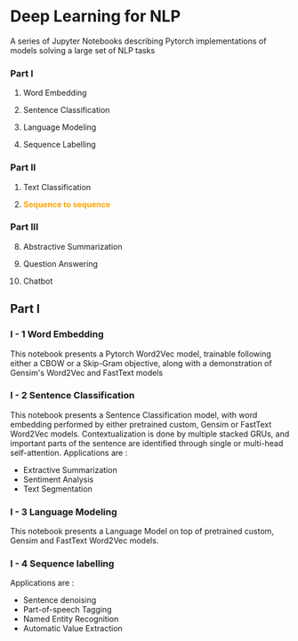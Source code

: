 # Deep Learning for NLP
A series of Jupyter Notebooks describing Pytorch implementations of models solving a large set of NLP tasks

### Part I

1. Word Embedding

2. Sentence Classification

3. Language Modeling

4. Sequence Labelling


### Part II

1. Text Classification

2. <font color=orange>**Sequence to sequence**</font>


### Part III

8. Abstractive Summarization

9. Question Answering

10. Chatbot


## Part I 

### I - 1 Word Embedding 

This notebook presents a Pytorch Word2Vec model, trainable following either a CBOW or a Skip-Gram objective, along with a demonstration of Gensim's Word2Vec and FastText models

### I - 2 Sentence Classification

This notebook presents a Sentence Classification model, with word embedding performed by either pretrained custom, Gensim or FastText Word2Vec models. Contextualization is done by multiple stacked GRUs, and important parts of the sentence are identified through single or multi-head self-attention. Applications are :
    
 - Extractive Summarization
 - Sentiment Analysis
 - Text Segmentation


### I - 3 Language Modeling

This notebook presents a Language Model on top of pretrained custom, Gensim and FastText Word2Vec models.


### I - 4 Sequence labelling

Applications are :
    
 - Sentence denoising
 - Part-of-speech Tagging
 - Named Entity Recognition
 - Automatic Value Extraction
    
